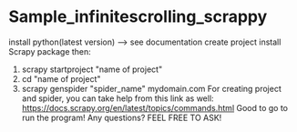 # Sample_infinitescrolling_scrappy
install python(latest version) --> see documentation 
create project
install Scrapy package
then:
  1. scrapy startproject "name of project"
  2. cd "name of project"
  3. scrapy genspider "spider_name" mydomain.com
For creating project and spider, you can take help from this link as well: 
  https://docs.scrapy.org/en/latest/topics/commands.html
Good to go to run the program!
Any questions?
  FEEL FREE TO ASK!
